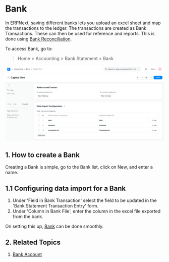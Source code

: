 
# Bank



In ERPNext, saving different banks lets you upload an excel sheet and map the transactions to the ledger. The transactions are created as Bank Transactions. These can then be used for reference and reports. This is done using [Bank Reconciliation](/docs/en/accounts/bank-reconciliation).


To access Bank, go to:



> 
> Home > Accounting > Bank Statement > Bank
> 
> 
> 


![Bank](/files/bank.png)


## 1. How to create a Bank


Creating a Bank is simple, go to the Bank list, click on New, and enter a name.


## 1.1 Configuring data import for a Bank


1. Under 'Field in Bank Transaction' select the field to be updated in the 'Bank Statement Transaction Entry' form.
2. Under 'Column in Bank File', enter the column in the excel file exported from the bank.


On setting this up, [Bank](/docs/en/accounts/bank-reconciliation) can be done smoothly.


## 2. Related Topics


1. [Bank Account](/docs/en/accounts/bank-account)




